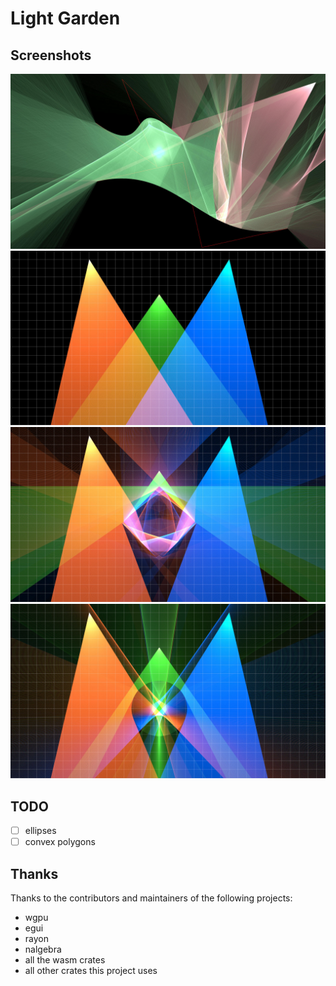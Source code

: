 # Light Garden

## Screenshots

![](https://github.com/sphereflow/light_garden/blob/master/images/screenshot1.jpg)
![](https://github.com/sphereflow/light_garden/blob/master/images/wgpu.jpg)
![](https://github.com/sphereflow/light_garden/blob/master/images/wgpu_cube.jpg)
![](https://github.com/sphereflow/light_garden/blob/master/images/wgpu_circle.jpg)

## TODO

- [ ] ellipses
- [ ] convex polygons

## Thanks

Thanks to the contributors and maintainers of the following projects:

- wgpu
- egui
- rayon
- nalgebra
- all the wasm crates
- all other crates this project uses
